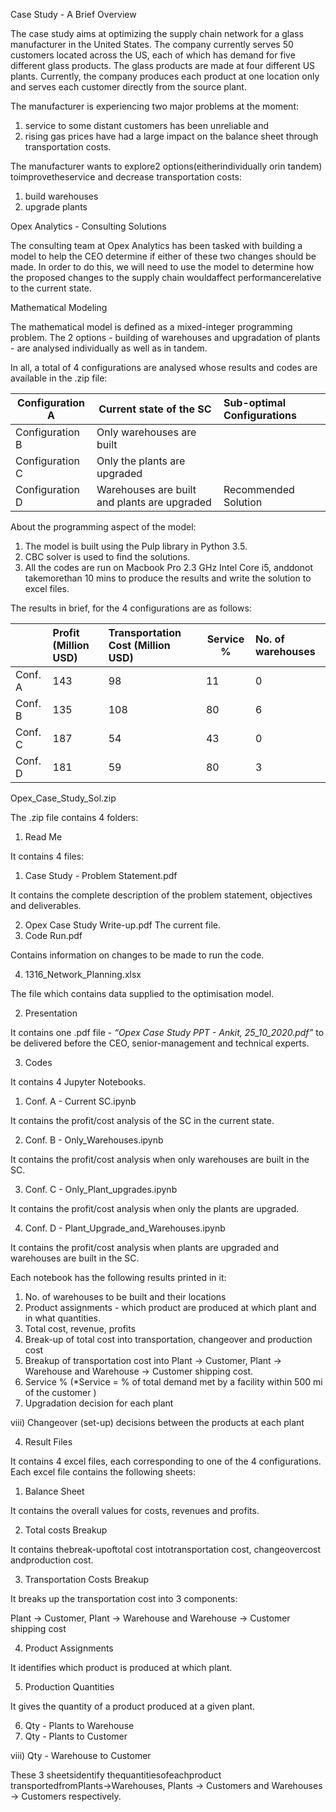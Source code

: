 ﻿Case Study - A Brief Overview

The case study aims at optimizing the supply chain network for a glass manufacturer in the United States. The company currently serves 50 customers located across the US, each of which has demand for five different glass products. The glass products are made at four different US plants. Currently, the company produces each product at one location only and serves each customer directly from the source plant.

The manufacturer is experiencing two major problems at the moment:

1) service to some distant customers has been unreliable and
1) rising gas prices have had a large impact on the balance sheet through transportation costs.

The manufacturer wants to explore2 options(eitherindividually orin tandem) toimprovetheservice and decrease transportation costs:

1) build warehouses
1) upgrade plants

Opex Analytics - Consulting Solutions

The consulting team at Opex Analytics has been tasked with building a model to help the CEO determine if either of these two changes should be made. In order to do this, we will need to use the model to determine how the proposed changes to the supply chain wouldaffect performancerelative to the current state.

Mathematical Modeling

The mathematical model is defined as a mixed-integer programming problem. The 2 options - building of warehouses and upgradation of plants - are analysed individually as well as in tandem.

In all, a total of 4 configurations are analysed whose results and codes are available in the .zip file:



|Configuration A|Current state of the SC|Sub-optimal Configurations|
| - | - | :- |
|Configuration B|Only warehouses are built||
|Configuration C|Only the plants are upgraded||
|Configuration D|Warehouses are built and plants are upgraded|Recommended Solution|
About the programming aspect of the model:

1) The model is built using the Pulp library in Python 3.5.
1) CBC solver is used to find the solutions.
1) All the codes are run on Macbook Pro 2.3 GHz Intel Core i5, anddonot takemorethan 10 mins to produce the results and write the solution to excel files.

The results in brief, for the 4 configurations are as follows:



||Profit (Million USD)|Transportation Cost (Million USD)|Service %|No. of warehouses|
| :- | :- | :- | - | :- |
|Conf. A|143|98|11|0|
|Conf. B|135|108|80|6|
|Conf. C|187|54|43|0|
|Conf. D|181|59|80|3|
Opex\_Case\_Study\_Sol.zip

The .zip file contains 4 folders:

1. Read Me

It contains 4 files:

1) Case Study - Problem Statement.pdf

It contains the complete description of the problem statement, objectives and deliverables.

2) Opex Case Study Write-up.pdf The current file.
2) Code Run.pdf

Contains information on changes to be made to run the code.

4) 1316\_Network\_Planning.xlsx

The file which contains data supplied to the optimisation model.

2. Presentation

It contains one .pdf file - ​*“Opex Case Study PPT - Ankit, 25\_10\_2020.pdf”* to be delivered before the CEO, senior-management and technical experts.

3. Codes

It contains 4 Jupyter Notebooks.

1) Conf. A - Current SC.ipynb

It contains the profit/cost analysis of the SC in the current state.

2) Conf. B - Only\_Warehouses.ipynb

It contains the profit/cost analysis when only warehouses are built in the SC.

3) Conf. C - Only\_Plant\_upgrades.ipynb

It contains the profit/cost analysis when only the plants are upgraded.

4) Conf. D - Plant\_Upgrade\_and\_Warehouses.ipynb

It contains the profit/cost analysis when plants are upgraded and warehouses are built in the SC.

Each notebook has the following results printed in it:

1) No. of warehouses to be built and their locations
1) Product assignments - which product are produced at which plant and in what quantities.
1) Total cost, revenue, profits
1) Break-up of total cost into transportation, changeover and production cost
1) Breakup of transportation cost into Plant → Customer, Plant → Warehouse and Warehouse → Customer shipping cost.
1) Service % (\*Service = % of total demand met by a facility within 500 mi of the customer )
1) Upgradation decision for each plant

viii) Changeover (set-up) decisions between the products at each plant

4. Result Files

It contains 4 excel files, each corresponding to one of the 4 configurations. Each excel file contains the following sheets:

1) Balance Sheet

It contains the overall values for costs, revenues and profits.

2) Total costs Breakup

It contains thebreak-upoftotal cost intotransportation cost, changeovercost andproduction cost.

3) Transportation Costs Breakup

It breaks up the transportation cost into 3 components:

Plant → Customer, Plant → Warehouse and Warehouse → Customer shipping cost

4) Product Assignments

It identifies which product is produced at which plant.

5) Production Quantities

It gives the quantity of a product produced at a given plant.

6) Qty - Plants to Warehouse
6) Qty - Plants to Customer

viii) Qty - Warehouse to Customer

These 3 sheetsidentify thequantitiesofeachproduct transportedfromPlants→Warehouses, Plants → Customers and Warehouses → Customers respectively.
